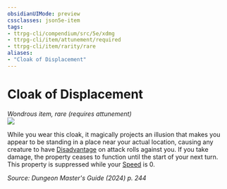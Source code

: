 ```yaml
---
obsidianUIMode: preview
cssclasses: json5e-item
tags:
- ttrpg-cli/compendium/src/5e/xdmg
- ttrpg-cli/item/attunement/required
- ttrpg-cli/item/rarity/rare
aliases: 
- "Cloak of Displacement"
---
```

# Cloak of Displacement
*Wondrous item, rare (requires attunement)*  
![](Mechanics/items/img/cloak-of-displacement.webp#right)


While you wear this cloak, it magically projects an illusion that makes you appear to be standing in a place near your actual location, causing any creature to have [Disadvantage](Mechanics/rules/variant-rules/disadvantage-xphb.md) on attack rolls against you. If you take damage, the property ceases to function until the start of your next turn. This property is suppressed while your [Speed](Mechanics/rules/variant-rules/speed-xphb.md) is 0.

*Source: Dungeon Master's Guide (2024) p. 244*